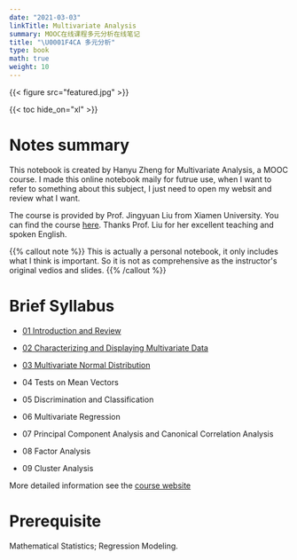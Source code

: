 ```yaml
---
date: "2021-03-03"
linkTitle: Multivariate Analysis
summary: MOOC在线课程多元分析在线笔记
title: "\U0001F4CA 多元分析"
type: book
math: true
weight: 10
---
```


{{< figure src="featured.jpg" >}}

{{< toc hide_on="xl" >}}


# Notes summary

This notebook is  created by Hanyu Zheng for Multivariate Analysis, a MOOC course. I made this online notebook maily for futrue use, when I want to refer to something about this subject, I just need to open my websit and review what I want.

The course is provided by Prof. Jingyuan Liu from Xiamen University. You can find the course [here](https://www.icourse163.org/course/XMU1-1461267164). Thanks Prof. Liu for her excellent teaching and spoken English. 

{{% callout note %}}
This is actually a personal notebook, it only includes what I think is important. So it is not as comprehensive as the instructor's original vedios and slides.
{{% /callout %}}

# Brief Syllabus

- [01 Introduction and Review](https://nickzhy.com/zh/courses/multivariate-analysis/introduction/)

- [02 Characterizing and Displaying Multivariate Data](https://nickzhy.com/zh/courses/multivariate-analysis/characteristics/)

- [03 Multivariate Normal Distribution](http://nickzhy/zh/courses/multivariate-analysis/cha3-multivariate-normal-distribution/)

- 04 Tests on Mean Vectors

- 05 Discrimination and Classification

- 06 Multivariate Regression

- 07 Principal Component Analysis and Canonical Correlation Analysis

- 08 Factor Analysis

- 09 Cluster Analysis

More detailed information see the [course website](https://www.icourse163.org/course/XMU1-1461267164)

# Prerequisite

Mathematical Statistics; Regression Modeling.
